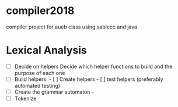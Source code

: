 # compiler2018
compiler project for aueb class using sablecc and java 

# Lexical Analysis

- [ ] Decide on helpers
      Decide which helper functions to build and the purpose of each one
- [ ] Build helpers:
      - [ ] Create helpers
      - [ ] test helpers (preferably automated testing)
- [ ] Create the grammar automaton
      -
- [ ] Tokenize 
